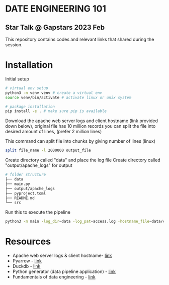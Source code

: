 # DATE ENGINEERING 101

## Star Talk @ Gapstars 2023 Feb

This repository contains codes and relevant links that shared during the session.

# Installation

Initial setup
```bash
# virtual env setup
python3 -m venv venv # create a virtual env
source venv/bin/activate # activate linux or unix system

# package installation
pip install -e . # make sure pip is available
```

Download the apache web server logs and client hostname (link provided down below), original file has 10 million records
you can split the file into desired amount of lines, (prefer 2 million lines)

This command can split file into chunks by giving number of lines (linux)
```bash
split file_name -l 2000000 output_file

```
Create directory called "data" and place the log file
Create directory called "output/apache_logs" for output
```bash
# folder structure 
├── data
├── main.py
├── output/apache_logs
├── pyproject.toml
├── README.md
└── src
```

Run this to execute the pipeline

```bash
python3 -m main -log_dir=data -log_pat=access.log -hostname_file=data/client_hostname.csv
```


# Resources
* Apache web server logs & client hostname- [link](https://www.kaggle.com/datasets/eliasdabbas/web-server-access-logs?select=access.log)
* Pyarrow - [link](https://arrow.apache.org/docs/python/index.html)
* Duckdb - [link](https://duckdb.org/)
* Python generator (data pipeline application) - [link](http://www.dabeaz.com/generators/)
* Fundamentals of data engineering - [link](https://www.oreilly.com/library/view/fundamentals-of-data/9781098108298/)
